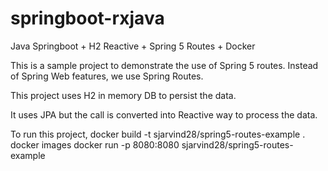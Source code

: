 # springboot-rxjava
Java Springboot + H2 Reactive + Spring 5 Routes + Docker

This is a sample project to demonstrate the use of Spring 5 routes.
Instead of Spring Web features, we use Spring Routes.

This project uses H2 in memory DB to persist the data.

It uses JPA but the call is converted into Reactive way to process the data.

To run this project, 
docker build -t sjarvind28/spring5-routes-example .
docker images
docker run -p 8080:8080 sjarvind28/spring5-routes-example
